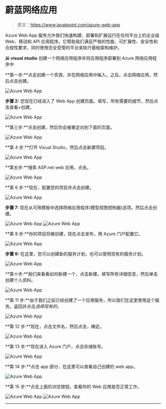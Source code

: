 # 蔚蓝网络应用

> 原文：<https://www.javatpoint.com/azure-web-app>

Azure Web App 服务允许我们快速构建、部署和扩展运行在任何平台上的企业级 Web、移动和 API 应用程序。它帮助我们满足严格的性能、可扩展性、安全性和合规性要求，同时使用完全受管的平台来执行基础架构维护。

**从 visual studio** 创建一个网络应用程序并将应用程序部署到 Azure 网络应用程序中

**第一步:**点击创建一个资源，并在网络应用中输入。之后，点击网络应用，然后点击创建。

![Azure Web App](img/5420d3ccf225f5c6c55ce14876727578.png)

**步骤 2:** 您现在已经进入了 Web App 创建页面。填写，所有需要的细节，然后点击查看+创建。

![Azure Web App](img/76ab53dded6425b023aa74fbb8661854.png)

**第三步:**点击创建，然后你会被重定向到下面的页面。

![Azure Web App](img/ef6245736e7a2fb8fb262a21e0a85e77.png)

**第 4 步:**打开 Visual Studio，然后点击新建项目。

![Azure Web App](img/85efdffd2037c8f5f585d5a2fe895a09.png)

**第五步:**搜索 ASP.net web 应用，点击。

![Azure Web App](img/c72a5a45edd3e4f7d991b5d81a67a34b.png)

**第 6 步:**现在，配置您的项目并点击创建。

![Azure Web App](img/8d0e49ec9e7805ca8bde8eab557ea75e.png)

**步骤 7:** 现在从可用模板中选择网络应用程序(模型视图控制器)选项。然后点击创建。

![Azure Web App](img/5c9cd902c9e8b286e7fe7900e03f3ac8.png)
![Azure Web App](img/b083b89e1ef94af9bc6325c0836933d4.png)

**第 8 步:**你的项目将被创建，现在点击发布，用 Azure 门户配置它。

![Azure Web App](img/a5e210e6012d83fc43254894768cd934.png)

**步骤 9:** 在这里，您可以创建新的服务计划，也可以使用现有的服务计划。

![Azure Web App](img/b4b3f9dfdbd913ea375bd458f4a03a3a.png)

**第十步:**我们来看看如何新建一个，点击新建。填写所有详细信息，然后单击创建个人资料。

![Azure Web App](img/f842ad313b322a2614c4e9aa75938a8d.png)

**第 11 步:**由于我们之前已经创建了一个应用服务，所以我们在这里使用这个服务。返回并点击*选择现有的*。

![Azure Web App](img/6d487635e88397f2f0555879e2a2b922.png)

**第 12 步:**现在，点击文件名，然后点击，确定。

![Azure Web App](img/a2414667cd5baf69fabd1a7f06765a87.png)

**第 13 步:**现在进入 Azure 门户，点击存储账号。

![Azure Web App](img/c246def17c72ea449910a6f7b8fa7ddc.png)

**第 14 步:**点击 app 部分，在这里可以查看自己创建的 web app。

![Azure Web App](img/2ea6e98ccd70e13ed852717e6da34173.png)

**第 15 步:**点击上面的浏览按钮，查看你的 Web 应用是否正常工作。

![Azure Web App](img/eeb48d3575fa509f672b1c5b8e0c0439.png)
![Azure Web App](img/4bb713436c4b0cfce12f11416089308c.png)

* * *